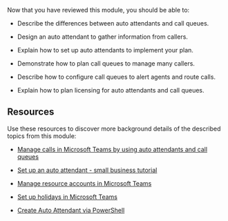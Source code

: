 Now that you have reviewed this module, you should be able to:

- Describe the differences between auto attendants and call queues.

- Design an auto attendant to gather information from callers.

- Explain how to set up auto attendants to implement your plan.

- Demonstrate how to plan call queues to manage many callers.

- Describe how to configure call queues to alert agents and route calls.

- Explain how to plan licensing for auto attendants and call queues.

## Resources

Use these resources to discover more background details of the described topics from this module:

- [Manage calls in Microsoft Teams by using auto attendants and call queues](/training/modules/m365-teams-manage-calls-using-auto-attendants/)

- [Set up an auto attendant - small business tutorial](/microsoftteams/business-voice/create-a-phone-system-auto-attendant-smb)

- [Manage resource accounts in Microsoft Teams](/microsoftteams/manage-resource-accounts)

- [Set up holidays in Microsoft Teams](/microsoftteams/set-up-holidays-in-teams)

- [Create Auto Attendant via PowerShell](/powershell/module/skype/new-csautoattendant)
